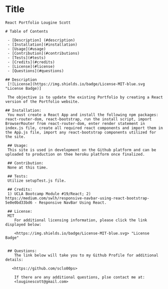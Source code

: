  # Title 
    React Portfolio Lougine Scott

    # Table of Contents

     - [Description] (#description)
     - [Installation](#installation)
     - [Usage](#usage)
     - [Contribution](#contributions)
     - [Tests](#tests)
     - [Credits](#credits)
     - [License](#license)
     - [Questions](#questions)

    ## Description
     [![License](https://img.shields.io/badge/License-MIT-blue.svg "License Badge)]

     The objective is to update the existing Portfolio by creating a React version of the Portfolio website.

    ## Installation:
     You must create a React App and install the following npm packages:  react-router-dom, react-bootstrap, run the install script, import BrowserRouter from react-router-dom, enter render statement in index.js file, create all required react components and import them in the App.js file, import any react-bootstrap components utilized for the site.

     ## Usage:
     This site is used in development on the Github platform and can be uploaded to production on thee heroku platform once finalized.

     ## Contribution:
     None at this time.

     ## Tests:
     Utilize setupTest.js file.

     ## Credits:
     1) UCLA Bootcamp Module #19/React; 2) https://medium.com/swlh/responsive-navbar-using-react-bootstrap-5e0e0bd33bd6 - Responsive NavBar Using React. 
     
     ## License:
     MIT
        For additional licensing information, please click the link displayed below:

        <https://img.shields.io/badge/License-MIT-blue.svg> "License Badge"

        
     ## Questions:
        The link below will take you to my Github Profile for additional details:

       <https://github.com/sclo00ps>
    
        If there are any additional questions, plse contact me at:  
        <louginescott@gmail.com>

    
